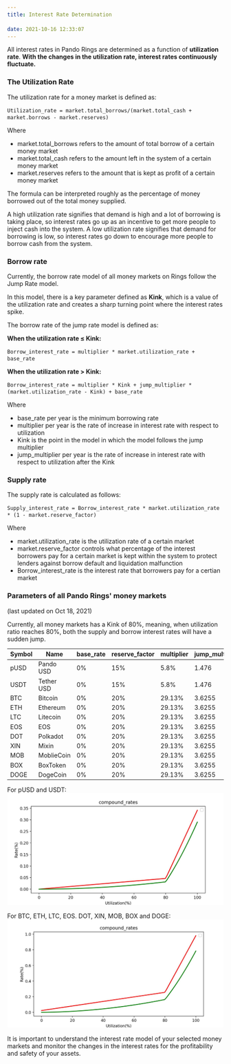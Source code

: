 ```yaml
---
title: Interest Rate Determination

date: 2021-10-16 12:33:07
---
```


All interest rates in Pando Rings are determined as a function of **utilization rate**. **With the changes in the utilization rate, interest rates continuously fluctuate.**


### The Utilization Rate 

The utilization rate for a money market is defined as:


``````
Utilization_rate = market.total_borrows/(market.total_cash + market.borrows - market.reserves)
``````

Where 
- market.total_borrows refers to the amount of total borrow of a certain money market
- market.total_cash refers to the amount left in the system of a certain money market 
- market.reserves refers to the amount that is kept as profit of a certain money market 

The formula can be interpreted roughly as the percentage of money borrowed out of the total money supplied.

A high utilization rate signifies that demand is high and a lot of borrowing is taking place, so interest rates go up as an incentive to get more people to inject cash into the system. A low utilization rate signifies that demand for borrowing is low, so interest rates go down to encourage more people to borrow cash from the system.


### Borrow rate

Currently, the borrow rate model of all money markets on Rings follow the Jump Rate model. 

In this model, there is a key parameter defined as **Kink**, which is a value of the utilization rate and creates a sharp turning point where the interest rates spike.   

The borrow rate of the jump rate model is defined as:

**When the utilization rate ≤ Kink:**

```
Borrow_interest_rate = multiplier * market.utilization_rate + base_rate
```

**When the utilization rate > Kink:** 

```
Borrow_interest_rate = multiplier * Kink + jump_multiplier * (market.utilization_rate - Kink) + base_rate
```

Where
- base_rate per year is the minimum borrowing rate 
- multiplier per year is the rate of increase in interest rate with respect to utilization
- Kink is the point in the model in which the model follows the jump multiplier
- jump_multiplier per year is the rate of increase in interest rate with respect to utilization after the Kink

### Supply rate

The supply rate is calculated as follows:

```
Supply_interest_rate = Borrow_interest_rate * market.utilization_rate * (1 - market.reserve_factor)
```

Where
- market.utilization_rate is the utilization rate of a certain market 
- market.reserve_factor controls what percentage of the interest borrowers pay for a certain market is kept within the system to protect lenders against borrow default and liquidation malfunction
- Borrow_interest_rate is the interest rate that borrowers pay for a certian market 


### Parameters of all Pando Rings' money markets
(last updated on Oct 18, 2021)

Currently, all money markets has a Kink of 80%, meaning, when utilization ratio reaches 80%, both the supply and borrow interest rates will have a sudden jump. 

| Symbol | Name | base_rate | reserve_factor | multiplier | jump_multiplier | kink | 
| --- | --- | --- | --- | --- | --- | --- |
| pUSD | Pando USD | 0% | 15% | 5.8% | 1.476 | 80% |
| USDT | Tether USD | 0% | 15% | 5.8% | 1.476 | 80% |
| BTC | Bitcoin | 0% | 20% | 29.13% | 3.6255 | 80% |
| ETH | Ethereum | 0% | 20% | 29.13% | 3.6255 | 80% |
| LTC | Litecoin | 0% | 20% | 29.13% | 3.6255 | 80% |
| EOS | EOS | 0% | 20% | 29.13% | 3.6255 | 80% |
| DOT | Polkadot | 0% | 20% | 29.13% | 3.6255 | 80% |
| XIN   | Mixin | 0% | 20% | 29.13% | 3.6255 | 80% |
| MOB  | MoblieCoin | 0% | 20% | 29.13% | 3.6255 | 80% |
| BOX  | BoxToken | 0% | 20% | 29.13% | 3.6255 | 80% |
| DOGE  | DogeCoin | 0% | 20% | 29.13% | 3.6255 | 80% |


For pUSD and USDT:
![](../assets/stablecoin-model.png)

For BTC, ETH, LTC, EOS. DOT, XIN, MOB, BOX and DOGE:
![](../assets/othercoins-model.png)


It is important to understand the interest rate model of your selected money markets and monitor the changes in the interest rates for the profitability and safety of your assets. 







